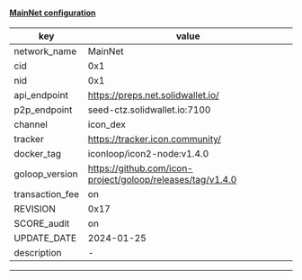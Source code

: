 #### [MainNet configuration](https://networkinfo.solidwallet.io/node_info/MainNet/default_configure.yml)
|key|value|
|---|---|
|network_name|MainNet|
|cid|0x1|
|nid|0x1|
|api_endpoint|https://preps.net.solidwallet.io/|
|p2p_endpoint|seed-ctz.solidwallet.io:7100|
|channel|icon_dex|
|tracker|https://tracker.icon.community/|
|docker_tag|iconloop/icon2-node:v1.4.0|
|goloop_version|https://github.com/icon-project/goloop/releases/tag/v1.4.0|
|transaction_fee|on|
|REVISION|0x17|
|SCORE_audit|on|
|UPDATE_DATE|2024-01-25|
|description|-|
---
